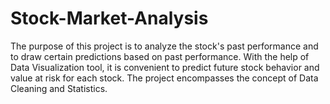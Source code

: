 # Stock-Market-Analysis
The purpose of this project is to analyze the stock's past performance and to draw certain predictions based on past performance. With the help of Data Visualization tool, it is convenient to predict future stock behavior and value at risk for each stock. The project encompasses the concept of Data Cleaning and Statistics.
